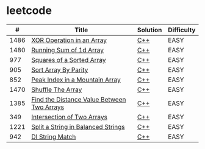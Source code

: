 # leetcode

| # | Title | Solution | Difficulty |
|---| ----- | -------- | ---------- |
|1486|[XOR Operation in an Array](https://leetcode.com/problems/xor-operation-in-an-array/)|[C++](./cpp/xorOperationInAnArray.cpp)|EASY|
|1480|[Running Sum of 1d Array](https://leetcode.com/problems/running-sum-of-1d-array/)|[C++](./cpp/runningSumOf1dArray.cpp)|EASY|
|977|[Squares of a Sorted Array](https://leetcode.com/problems/squares-of-a-sorted-array/)|[C++](./cpp/squaresOfASortedArray.cpp)|EASY|
|905|[Sort Array By Parity](https://leetcode.com/problems/sort-array-by-parity/)|[C++](./cpp/sortArrayByParity.cpp)|EASY|
|852|[Peak Index in a Mountain Array](https://leetcode.com/problems/peak-index-in-a-mountain-array/)|[C++](./cpp/peakIndexInAMountainArray.cpp)|EASY|
|1470|[Shuffle The Array](https://leetcode.com/problems/shuffle-the-array/)|[C++](./cpp/shuffleTheArray.cpp)|EASY|
|1385|[Find the Distance Value Between Two Arrays](https://leetcode.com/problems/find-the-distance-value-between-two-arrays/)|[C++](./cpp/findTheDistanceValueBetweenTwoArrays.cpp)|EASY|
|349|[Intersection of Two Arrays](https://leetcode.com/problems/intersection-of-two-arrays/)|[C++](./cpp/intersectionOfTwoArrays.cpp)|EASY|
|1221|[Split a String in Balanced Strings](https://leetcode.com/problems/split-a-string-in-balanced-strings/)|[C++](./cpp/splitAStringInBalancedStrings.cpp)|EASY|
|942|[DI String Match](https://leetcode.com/problems/di-string-match/)|[C++](./cpp/diStringMatch.cpp)|EASY|